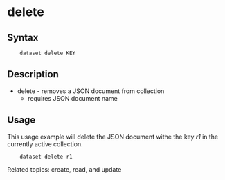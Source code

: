 
# delete

## Syntax

```
    dataset delete KEY
```

## Description

+ delete - removes a JSON document from collection
  + requires JSON document name

## Usage

This usage example will delete the JSON document withe the key _r1_ in 
the currently active collection.

```shell
    dataset delete r1
```

Related topics: create, read, and update

